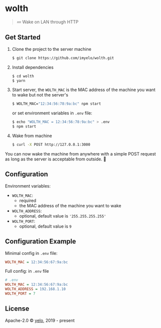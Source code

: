 # wolth
> :zzz: Wake on LAN through HTTP

## Get Started
1. Clone the project to the server machine

    ```bash
    $ git clone https://github.com/imyelo/wolth.git
    ```

2. Install dependencies

    ```bash
    $ cd wolth
    $ yarn
    ```

3. Start server, the `WOLTH_MAC` is the MAC address of the machine you want to wake but not the server's

    ```bash
    $ WOLTH_MAC="12:34:56:78:9a:bc" npm start
    ```

    or set environment variables in `.env` file:

    ```bash
    $ echo "WOLTH_MAC = 12:34:56:78:9a:bc" > .env
    $ npm start
    ```

4. Wake from machine

    ```bash
    $ curl -X POST http://127.0.0.1:3000
    ```

You can now wake the machine from anywhere with a simple POST request as long as the server is acceptable from outside. :tada:

## Configuration
Environment variables:
- `WOLTH_MAC`:
  - required
  - the MAC address of the machine you want to wake
- `WOLTH_ADDRESS`:
  - optional, default value is `'255.255.255.255'`
- `WOLTH_PORT`:
  - optional, default value is `9`

## Configuration Example
Minimal config in `.env` file:
```ini
WOLTH_MAC = 12:34:56:67:9a:bc
```

Full config: in `.env` file
```ini
# .env
WOLTH_MAC = 12:34:56:67:9a:bc
WOLTH_ADDRESS = 192.168.1.10
WOLTH_PORT = 7
```

## License
Apache-2.0 &copy; [yelo](https://github.com/imyelo), 2019 - present
